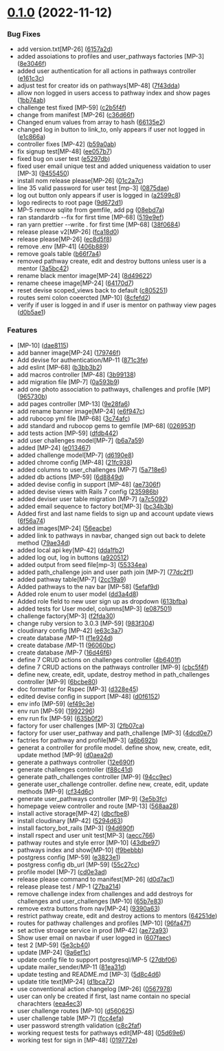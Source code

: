 # [0.1.0](https://github.com/Mentor-Pathway/mentor-platform/compare/v1.0.0...v0.1.0) (2022-11-12)


### Bug Fixes

* add version.txt[MP-26] ([6157a2d](https://github.com/Mentor-Pathway/mentor-platform/commit/6157a2d557ae6d8be9cda6067c66d512e9db82e7))
* added assoiations to profiles and user_pathways factories [MP-3] ([8e3046f](https://github.com/Mentor-Pathway/mentor-platform/commit/8e3046f3befb0bb1abf2d9f072d37fd52c86f250))
* added user authentication for all actions in pathways controller ([e161c3c](https://github.com/Mentor-Pathway/mentor-platform/commit/e161c3c7d363271b81e832de98def0e4445d3c51))
* adjust test for creator ids on pathways[MP-48] ([7f43dda](https://github.com/Mentor-Pathway/mentor-platform/commit/7f43dda5e6a2eab1a8b7da162d07d479c2be4fd0))
* allow non logged in users access to pathway index and show pages ([1bb74ab](https://github.com/Mentor-Pathway/mentor-platform/commit/1bb74ab8437c6ba470ee4f71f13e92a3635152c5))
* challenge test fixed [MP-59] ([c2b5f4f](https://github.com/Mentor-Pathway/mentor-platform/commit/c2b5f4fc168e0f333c630462cb1f4b432c7a1527))
* change from manifest [MP-26] ([c36d66f](https://github.com/Mentor-Pathway/mentor-platform/commit/c36d66fd0e9e3e93a29d4c96b49f20130fd55ded))
* Changed enum values from array to hash ([66135e2](https://github.com/Mentor-Pathway/mentor-platform/commit/66135e2d0b0ea0438dbdd5c7d4489fdb9b894ce0))
* changed log in button to link_to, only appears if user not logged in ([e1c866a](https://github.com/Mentor-Pathway/mentor-platform/commit/e1c866a2f6586e95d8a933001894d6d6d24ccd85))
* controller fixes [MP-42] ([b59a0ab](https://github.com/Mentor-Pathway/mentor-platform/commit/b59a0abe395934467940b8d7d576e3b9971e36f0))
* fix signup test[MP-48] ([ee057b7](https://github.com/Mentor-Pathway/mentor-platform/commit/ee057b7fb6c70bd23b36e4ee96f38c5242921805))
* fixed bug on user test ([e5297db](https://github.com/Mentor-Pathway/mentor-platform/commit/e5297db782df3220b46ced9e1d52e830b7a32f88))
* fixed user email unique test and added uniqueness vaidation to user [MP-3] ([9455450](https://github.com/Mentor-Pathway/mentor-platform/commit/9455450180e483eb0dfb15b4115ec8b07a158349))
* install nom release please[MP-26] ([01c2a7c](https://github.com/Mentor-Pathway/mentor-platform/commit/01c2a7cc208d62a8d812bd5f5b38c14beb3d12d0))
* line 35 valid password for user test [mp-3] ([0875dae](https://github.com/Mentor-Pathway/mentor-platform/commit/0875dae2816127681fb151c1639083f8fbbbf4d4))
* log out button only appears if user is logged in ([a2599c8](https://github.com/Mentor-Pathway/mentor-platform/commit/a2599c83ad2dd290d2bf5af8a0374368f4fef333))
* logo redirects to root page ([9d672d1](https://github.com/Mentor-Pathway/mentor-platform/commit/9d672d171cc129f0dffd2665d3211b3c59181c5b))
* MP-5 remove sqlite from gemfile, add pg ([08ebd7a](https://github.com/Mentor-Pathway/mentor-platform/commit/08ebd7a4432ddbe44918e631372385f5c4ef3be5))
* ran standardrb --fix for first time [MP-68] ([519e9ef](https://github.com/Mentor-Pathway/mentor-platform/commit/519e9ef1163fc1bedc7959a3860aae6187b15cc0))
* ran yarn prettier --write . for first time [MP-68] ([38f0684](https://github.com/Mentor-Pathway/mentor-platform/commit/38f068450644bbe811f8f82e9fd880808920fd6a))
* release please v2[MP-26] ([fca18d0](https://github.com/Mentor-Pathway/mentor-platform/commit/fca18d0df67d1bfe57d2fd0d0b55c8ac9f0e8600))
* release please[MP-26] ([ec8d5f8](https://github.com/Mentor-Pathway/mentor-platform/commit/ec8d5f85860c4aebe22640b082e0698f8e501074))
* remove .env [MP-41] ([406b889](https://github.com/Mentor-Pathway/mentor-platform/commit/406b88955f426b32607708487fa618b2e9681d0d))
* remove goals table ([b66f7a4](https://github.com/Mentor-Pathway/mentor-platform/commit/b66f7a4130d7ba3817884ed8582a441972f22f72))
* removed pathway create, edit and destroy buttons unless user is a mentor ([3a5bc42](https://github.com/Mentor-Pathway/mentor-platform/commit/3a5bc427de4eaf9764c19cbed9e8f10babbb9097))
* rename black mentor image[MP-24] ([8d49622](https://github.com/Mentor-Pathway/mentor-platform/commit/8d4962238456a5e0dedee141f5dfd54865b61776))
* rename cheese image[MP-24] ([64170d7](https://github.com/Mentor-Pathway/mentor-platform/commit/64170d735eacb958064b0e5cc417e3bc08ecb66c))
* reset devise scoped_views back to default ([c805251](https://github.com/Mentor-Pathway/mentor-platform/commit/c805251e435cedbbf9701240ac8e6e59e688c61f))
* routes semi colon coeercted [MP-10] ([8cfefd2](https://github.com/Mentor-Pathway/mentor-platform/commit/8cfefd2df3e98f2caf03fe7126df7c8cab01aa5c))
* verify if user is logged in and if user is mentor on pathway view pages ([d0b5ae1](https://github.com/Mentor-Pathway/mentor-platform/commit/d0b5ae1e56b32f97e2bba857093a5b46b99939de))


### Features

* [MP-10] ([dae8115](https://github.com/Mentor-Pathway/mentor-platform/commit/dae8115940fd9749482c3f79b27996f848b00cb3))
* add banner image[MP-24] ([179746f](https://github.com/Mentor-Pathway/mentor-platform/commit/179746f74fdba00c7c4f4719ebfe2a8b128c587e))
* Add devise for authentication/MP-11 ([871c3fe](https://github.com/Mentor-Pathway/mentor-platform/commit/871c3fe831480bbb56505cc3fbf2cd7fbd8fde67))
* add eslint [MP-68] ([b3bb3b2](https://github.com/Mentor-Pathway/mentor-platform/commit/b3bb3b22bc4129a6404a1793a2ee3aa68d242090))
* add macros controller [MP-48] ([3b99138](https://github.com/Mentor-Pathway/mentor-platform/commit/3b991388ad431dc3b3bda6abba94105d47337e00))
* add migration file [MP-7] ([0a593b9](https://github.com/Mentor-Pathway/mentor-platform/commit/0a593b98a6a85d4d479f1fda3e7c6559a4069984))
* add one photo association to pathways, challenges and profile [MP] ([965730b](https://github.com/Mentor-Pathway/mentor-platform/commit/965730bf7c001ae3329da2c7d5ba9a3abc821a84))
* add pages controller  [MP-13] ([9e28fa6](https://github.com/Mentor-Pathway/mentor-platform/commit/9e28fa6e7763e00cd680184b1e7fabd581f62dee))
* add rename banner image[MP-24] ([e6f947c](https://github.com/Mentor-Pathway/mentor-platform/commit/e6f947cb784dd1666a89eb3c3c2ad4c24dad2eb2))
* add rubocop yml file [MP-68] ([3c74afc](https://github.com/Mentor-Pathway/mentor-platform/commit/3c74afcd628c015b96730db4efc2b50bcc039981))
* add standard and rubocop gems to gemfile [MP-68] ([026953f](https://github.com/Mentor-Pathway/mentor-platform/commit/026953fd70cd9d554367bcd97dc50f78735e5b67))
* add tests action [MP-59] ([dfdb442](https://github.com/Mentor-Pathway/mentor-platform/commit/dfdb442230afb603a242a91cdcc205b76d7d3ab6))
* add user challenges model[MP-7] ([b6a7a59](https://github.com/Mentor-Pathway/mentor-platform/commit/b6a7a5991d3d4d707968de066cd372ccc25920a0))
* added [MP-24] ([e013467](https://github.com/Mentor-Pathway/mentor-platform/commit/e013467ac01b5f5a05f34a53228abbdc7b686b65))
* added challenge model[MP-7] ([d6190e8](https://github.com/Mentor-Pathway/mentor-platform/commit/d6190e8c48cc06d85f022863047b033aa784b47a))
* added chrome config [MP-48] ([21fc938](https://github.com/Mentor-Pathway/mentor-platform/commit/21fc9380bad768e1bb2a0df5f037512aa6c4996c))
* added columns to user_challenges [MP-7] ([5a718e6](https://github.com/Mentor-Pathway/mentor-platform/commit/5a718e6b30b7eed9bfc3e865e2bd8ffbeeb0342a))
* added db actions [MP-59] ([6d8849d](https://github.com/Mentor-Pathway/mentor-platform/commit/6d8849d77dc3bf2d27c13af92d2ba2b5bd0f5e0b))
* added devise config in support [MP-48] ([ae7306f](https://github.com/Mentor-Pathway/mentor-platform/commit/ae7306fd258f569528e779b5a693ca33c146f36b))
* added devise views with Rails 7 config ([235986b](https://github.com/Mentor-Pathway/mentor-platform/commit/235986bb22f2140090878834d03e807845b671fb))
* added deviser user table migration [MP-7] ([a7c5092](https://github.com/Mentor-Pathway/mentor-platform/commit/a7c5092c91434acb449093b6dd5d440b6c314c4e))
* added email sequence to factory bot[MP-3] ([bc34b3b](https://github.com/Mentor-Pathway/mentor-platform/commit/bc34b3b83b9654fbb2e0dc095cbd2d98402a18f8))
* Added first and last name fields to sign up and account update views ([6f56a74](https://github.com/Mentor-Pathway/mentor-platform/commit/6f56a74b75364611c6e58683315ee721b9d32c03))
* added images[MP-24] ([56eacbe](https://github.com/Mentor-Pathway/mentor-platform/commit/56eacbe8def332025d7af1622f148557c78d1f60))
* added link to pathways in navbar, changed sign out back to delete method ([79ae34d](https://github.com/Mentor-Pathway/mentor-platform/commit/79ae34d5e1126acfa501a879be88f3437a2a8db1))
* added local api key[MP-42] ([dda1fb2](https://github.com/Mentor-Pathway/mentor-platform/commit/dda1fb2180d327ee382218bab472e4dbeaece3ee))
* added log out, log in buttons ([a920512](https://github.com/Mentor-Pathway/mentor-platform/commit/a9205123bfdb72ee6252e5199b527bd0390559ac))
* added output from seed file[mp-3] ([55334ea](https://github.com/Mentor-Pathway/mentor-platform/commit/55334eab378513ffbbc3e7fa8062337cedfa7e45))
* added path_challenge join and user path join [MP-7] ([77dc2f1](https://github.com/Mentor-Pathway/mentor-platform/commit/77dc2f1868aaea685861348bae1dd1841e251d80))
* added pathway table[MP-7] ([2cc19a9](https://github.com/Mentor-Pathway/mentor-platform/commit/2cc19a91f5fa14076df40830a74d2922668c8853))
* Added pathways to the nav bar [MP-58] ([5efaf9d](https://github.com/Mentor-Pathway/mentor-platform/commit/5efaf9dabbcf3ae863b93be0204d70104ae5daa5))
* Added role enum to user model ([dd3a4d8](https://github.com/Mentor-Pathway/mentor-platform/commit/dd3a4d8e45e39cbbdf2169faa47d5a137a6e04ed))
* Added role field to new user sign up as dropdown ([613bfba](https://github.com/Mentor-Pathway/mentor-platform/commit/613bfbaf209f11743e47511254fa11ff33b65a8c))
* added tests for User model, columns[MP-3] ([e087501](https://github.com/Mentor-Pathway/mentor-platform/commit/e087501aa73eebaf10ee2888bffa084a3025a7d5))
* challenge factory[MP-3] ([f2fda30](https://github.com/Mentor-Pathway/mentor-platform/commit/f2fda306e7a96ef2bb39b314bd9294d23722cc3c))
* change ruby version to 3.0.3 [MP-59] ([983f304](https://github.com/Mentor-Pathway/mentor-platform/commit/983f30445c7460f44887f44dee8c3afa15dafe0b))
* cloudinary config [MP-42] ([e63c3a7](https://github.com/Mentor-Pathway/mentor-platform/commit/e63c3a7704bf279fd103b05cdd6fb8b38c322bbf))
* create database /MP-11 ([f1e924d](https://github.com/Mentor-Pathway/mentor-platform/commit/f1e924dddf70eaa52ee63ff41e9ff9066a7d04d7))
* create database /MP-11 ([96060bc](https://github.com/Mentor-Pathway/mentor-platform/commit/96060bc959742f0bfdfaca950d927a19a554b697))
* create database /MP-7 ([16d46f6](https://github.com/Mentor-Pathway/mentor-platform/commit/16d46f65c5e8da724af18e2da6744ec2c12438a7))
* define 7 CRUD actions on challenges controller ([4b6401f](https://github.com/Mentor-Pathway/mentor-platform/commit/4b6401fb3c60fef48870b8441bfb54a28ff8c005))
* define 7 CRUD actions on the pathways controller [MP-9] ([cbc5f4f](https://github.com/Mentor-Pathway/mentor-platform/commit/cbc5f4fb6bbc329f6a11b3b3f6648a6e427ed377))
* define new, create, edit, update, destroy method in path_challenges controller [MP-9] ([6bcbe80](https://github.com/Mentor-Pathway/mentor-platform/commit/6bcbe80e849598cfe065935a728f109b2e1ad0f5))
* doc formatter for Rspec [MP-3] ([d328e45](https://github.com/Mentor-Pathway/mentor-platform/commit/d328e451d90162fdcd83fdbef65fa2a56cabf738))
* edited devise config in support [MP-48] ([d0f6152](https://github.com/Mentor-Pathway/mentor-platform/commit/d0f615206e5a585c7836153037ffb2f031c30693))
* env info [MP-59] ([ef49c3e](https://github.com/Mentor-Pathway/mentor-platform/commit/ef49c3ecda1a77d9e9a06dd386b8fed78e115b53))
* env run [MP-59] ([1992296](https://github.com/Mentor-Pathway/mentor-platform/commit/19922966c4f9ecccb84fe9ec86dd15d93f126717))
* env run fix [MP-59] ([635b0f2](https://github.com/Mentor-Pathway/mentor-platform/commit/635b0f2b1922268707d9023322c77d898f1925bd))
* factory for user challenges [MP-3] ([2fb07ca](https://github.com/Mentor-Pathway/mentor-platform/commit/2fb07ca52d5fdfadafa8edb7157dad5c5436e920))
* factory for user user_pathway and path_challenge [MP-3] ([4dcd0e7](https://github.com/Mentor-Pathway/mentor-platform/commit/4dcd0e7173bb488dfc45afffd3ebfda30a50d57b))
* factries for pathway and profile[MP-3] ([a6b692b](https://github.com/Mentor-Pathway/mentor-platform/commit/a6b692b2cd27268d6049448804bf86b3f7d2f739))
* generat a controller for profile model. define show, new, create, edit, update method [MP-9] ([d0aea2d](https://github.com/Mentor-Pathway/mentor-platform/commit/d0aea2ddcdc36ae469eaf186a5a4cbad2b83925a))
* generate a pathways controller ([12e690f](https://github.com/Mentor-Pathway/mentor-platform/commit/12e690f12cc57a1e4c545cea754801deaf64ddc5))
* generate challenges controller ([f88c41d](https://github.com/Mentor-Pathway/mentor-platform/commit/f88c41debe79b4b3c4bc830bff98d49eed122df5))
* generate path_challenges controller [MP-9] ([94cc9ec](https://github.com/Mentor-Pathway/mentor-platform/commit/94cc9ecf0a5cac876211e5fbc8f1cd3de7f23245))
* generate user_challenge controller. define new, create, edit, update methods [MP-9] ([cf34d6c](https://github.com/Mentor-Pathway/mentor-platform/commit/cf34d6ca8803452edf44dd5653da2a0a8f577c6c))
* generate user_pathways controller [MP-9] ([3e5b3fc](https://github.com/Mentor-Pathway/mentor-platform/commit/3e5b3fcb281d8ce2b30bdb55efe806054d943395))
* homepage veiew controller and route [MP-13] ([568aa28](https://github.com/Mentor-Pathway/mentor-platform/commit/568aa28842983328e5c8257d60482808e4f44ef6))
* install active storage[MP-42] ([dbcfbe8](https://github.com/Mentor-Pathway/mentor-platform/commit/dbcfbe88be782ebb40bdb7cbd8a5889b23a920ed))
* install cloudinary [MP-42] ([5294d63](https://github.com/Mentor-Pathway/mentor-platform/commit/5294d6315afd023ea3d745f71e38bca4177c5e64))
* install factory_bot_rails [MP-3] ([94d690f](https://github.com/Mentor-Pathway/mentor-platform/commit/94d690fb0062c62025eef95acb11bc04ce6d9e2a))
* install rspect and user unit test[MP-3] ([aecc766](https://github.com/Mentor-Pathway/mentor-platform/commit/aecc766401324f8be710ce8ebce46efbea847913))
* pathway routes and style error [MP-10] ([43dbe97](https://github.com/Mentor-Pathway/mentor-platform/commit/43dbe979b6a8fb31ee35d8fc557f9de28fd7d9de))
* pathways index and show[MP-10] ([f9bebbb](https://github.com/Mentor-Pathway/mentor-platform/commit/f9bebbb469a1647101a6f233b3f741ee9e5ac2da))
* postgress config [MP-59] ([e3823e1](https://github.com/Mentor-Pathway/mentor-platform/commit/e3823e15e2742cdd668f38ab25f14f5d4d99b588))
* postgress config db_url [MP-59] ([55c27cc](https://github.com/Mentor-Pathway/mentor-platform/commit/55c27cc8287ad02d2defb229ed430d0b3fe5b4b0))
* profile model [MP-7] ([cd0e3ad](https://github.com/Mentor-Pathway/mentor-platform/commit/cd0e3adeddf9ebb8c1637bc14dcead40271574dc))
* release please command to manifest[MP-26] ([d0d7ac1](https://github.com/Mentor-Pathway/mentor-platform/commit/d0d7ac1e50734c52b4e3841163377c99b92b585f))
* release please test / MP-1 ([27ba214](https://github.com/Mentor-Pathway/mentor-platform/commit/27ba214813b011a20272d653fd7f5a4a25288bda))
* remove challenge index from challenges and add destroys for challenges and user_challenges [MP-10] ([65b7e83](https://github.com/Mentor-Pathway/mentor-platform/commit/65b7e83cd8edddf56036b4411f8cc3a545899db7))
* remove extra buttons from nav[MP-24] ([9390a63](https://github.com/Mentor-Pathway/mentor-platform/commit/9390a6306175a7c97af924bc51752c839d229347))
* restrict pathway create, edit and destroy actions to mentors ([64251de](https://github.com/Mentor-Pathway/mentor-platform/commit/64251de5d4d5b71361b952d577dd0026daae6a7a))
* routes for pathway challenges and profiles [MP-10] ([96fa47f](https://github.com/Mentor-Pathway/mentor-platform/commit/96fa47fde091e17dcc1931b0dadb1b698c8c75a6))
* set active stroage service in prod [MP-42] ([ae72a93](https://github.com/Mentor-Pathway/mentor-platform/commit/ae72a9340453ee3baee3ea26d208b871db3ff8e5))
* Show user email on navbar if user logged in ([607faec](https://github.com/Mentor-Pathway/mentor-platform/commit/607faec410bbc803d51d6016a30ee5d47842df3b))
* test 2 [MP-59] ([5e3cb40](https://github.com/Mentor-Pathway/mentor-platform/commit/5e3cb40462ae8d2343aa4e77ba2515c4147acb58))
* update [MP-24] ([9a6ef1c](https://github.com/Mentor-Pathway/mentor-platform/commit/9a6ef1c3a42f72eab4235b48722a654054730de6))
* update config file to support postgresql/MP-5 ([27dbf06](https://github.com/Mentor-Pathway/mentor-platform/commit/27dbf06750f85e3b8cb6320d890a7a4b568931ad))
* update mailer_sender/MP-11 ([81ea31d](https://github.com/Mentor-Pathway/mentor-platform/commit/81ea31d37db173b028871e71c6884d8e71fb3927))
* update testing and README.md [MP-3] ([5d8c4d6](https://github.com/Mentor-Pathway/mentor-platform/commit/5d8c4d6f7c836190778cb6d09e6ba0ff1c2a10f9))
* update title text[MP-24] ([d1bca72](https://github.com/Mentor-Pathway/mentor-platform/commit/d1bca722d42cbaa20d9154be54a60059dfd21c47))
* use conventional action changelog [MP-26] ([0567978](https://github.com/Mentor-Pathway/mentor-platform/commit/05679788230a029ffae5cc228368a859a7d1d784))
* user can only be created if first, last name contain no special charachters ([eea4ec3](https://github.com/Mentor-Pathway/mentor-platform/commit/eea4ec3552b74d0bfa7b4d0abfe6e0a75d16981b))
* user challenge routes [MP-10] ([d560625](https://github.com/Mentor-Pathway/mentor-platform/commit/d560625548c3e7a3cc4cc473b892f044d9d3cca0))
* user challenge table [MP-7] ([fcc4efa](https://github.com/Mentor-Pathway/mentor-platform/commit/fcc4efaba8f0d7afeb1dcf4ea5a5eb996635b0ad))
* user password strength validation ([c8c2faf](https://github.com/Mentor-Pathway/mentor-platform/commit/c8c2faf6a2bcc59e9dfc66a819b4e48b791ec049))
* working request tests for pathways edit[MP-48] ([05d69e6](https://github.com/Mentor-Pathway/mentor-platform/commit/05d69e67347e61dd5f2c3705c465b5d28d19c7cc))
* working test for sign in [MP-48] ([019772e](https://github.com/Mentor-Pathway/mentor-platform/commit/019772e35f58b891c015a32ca9033859d84f1bdf))



